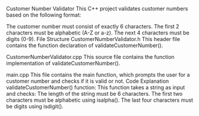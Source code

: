 Customer Number Validator
This C++ project validates customer numbers based on the following format:

The customer number must consist of exactly 6 characters.
The first 2 characters must be alphabetic (A-Z or a-z).
The next 4 characters must be digits (0-9).
File Structure
CustomerNumberValidator.h
This header file contains the function declaration of validateCustomerNumber().

CustomerNumberValidator.cpp
This source file contains the function implementation of validateCustomerNumber().

main.cpp
This file contains the main function, which prompts the user for a customer number and checks if it is valid or not.
Code Explanation
validateCustomerNumber() function:
This function takes a string as input and checks:
The length of the string must be 6 characters.
The first two characters must be alphabetic using isalpha().
The last four characters must be digits using isdigit().
